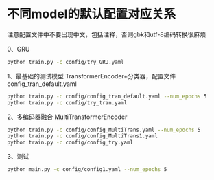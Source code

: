 # 不同model的默认配置对应关系
注意配置文件中不要出现中文，包括注释，否则gbk和utf-8编码转换很麻烦

0、GRU
```sh
python train.py -c config/try_GRU.yaml
```

1、最基础的测试模型
TransformerEncoder+分类器，配置文件config_tran_default.yaml
```sh
python train.py -c config/config_tran_default.yaml --num_epochs 5
python train.py -c config/try_tran.yaml
```

2、多编码器融合 MultiTransformerEncoder
```sh
python train.py -c config/config_MultiTrans.yaml --num_epochs 5
python train.py -c config/config_MultiTrans1.yaml
python train.py -c config/config_try.yaml
```

3、测试
```sh
python main.py -c config/config1.yaml --num_epochs 5
```